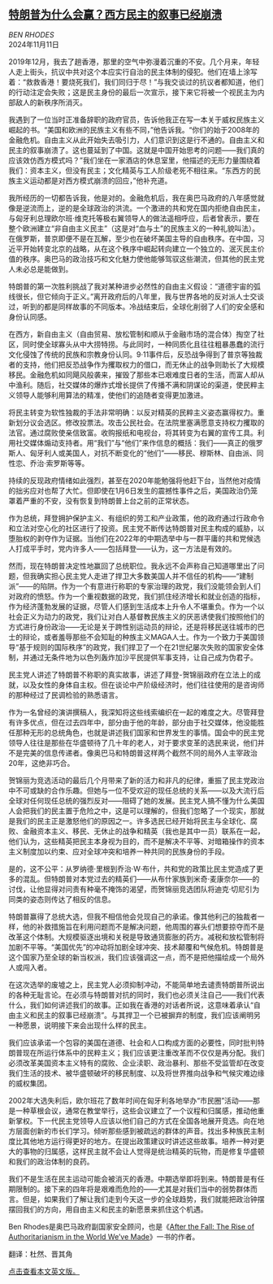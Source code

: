<!--1731317821000-->
[特朗普为什么会赢？西方民主的叙事已经崩溃](https://cn.nytimes.com/opinion/20241111/republicans-democrats-trump/)
------

<address>BEN RHODES</address><time pudate="2024-11-11 05:14:13" datetime="2024-11-11 05:14:13">2024年11月11日</time><section><p>2019年12月，我去了趟香港，那里的空气中弥漫着沉重的不安。几个月来，年轻人走上街头，抗议中共对这个本应实行自治的民主体制的侵犯。他们在墙上涂写着：“救救香港！要烧死我们，我们同归于尽！”与我交谈过的抗议者都知道，他们的行动注定会失败；这是民主身份的最后一次宣示，接下来它将被一个视民主为内部敌人的新秩序所消灭。</p><p>我遇到了一位当时正准备辞职的政府官员，告诉他我正在写一本关于威权民族主义崛起的书。“美国和欧洲的民族主义有些不同，”他告诉我。“你们的始于2008年的金融危机。自由主义从此开始失去吸引力，人们意识到这是行不通的。自由主义和民主的叙事崩溃了。这也蔓延到了中国。这就是中国开始思考的问题——我们真的应该效仿西方模式吗？”我们坐在一家酒店的休息室里，他描述的无形力量围绕着我们：资本主义，但没有民主；文化精英与工人阶级老死不相往来。“东西方的民族主义运动都是对西方模式崩溃的回应，”他补充道。</p><p>我所经历的一切都告诉我，他是对的。金融危机后，我在奥巴马政府的八年感觉就像是逆流而上，逆的是全球政治的洪流。一个激进的共和党在国内拒绝自由民主，与匈牙利总理欧尔班·维克托等极右翼领导人的做法遥相呼应，后者曾表示，要在整个欧洲建立“非自由主义民主”（这是对“血与土”的民族主义的一种礼貌叫法）。在俄罗斯，普京即便不是在瓦解，至少也在破坏美国主导的自由秩序。在中国，习近平开始转变北京的战略，从在这个秩序中崛起转向建立一个独立的、泯灭民主价值的秩序。奥巴马的政治技巧和文化魅力使他能够驾驭这些潮流，但其他的民主党人未必总是能做到。</p><p>特朗普的第一次胜利挑战了我对某种进步必然性的自由主义假设：“道德宇宙的弧线很长，但它倾向于正义。”离开政府后的八年里，我与世界各地的反对派人士交谈过，听到的都是同样故事的不同版本。冷战结束后，全球化削弱了人们的安全感和身份认同感。</p><p>在西方，新自由主义（自由贸易、放松管制和顺从于金融市场的混合体）掏空了社区，同时使全球寡头从中大捞特捞。与此同时，一种同质化且往往粗暴愚蠢的流行文化侵蚀了传统的民族和宗教身份认同。9·11事件后，反恐战争得到了普京等独裁者的支持，他们把反恐战争作为攫取权力的借口，而无休止的战争则助长了大规模移民。金融危机如同飓风般袭来，摧毁了那些本已艰难度日者的生活，而富人却从中渔利。随后，社交媒体的爆炸式增长提供了传播不满和阴谋论的渠道，使民粹主义领导人能够利用算法的精准，使他们的追随者变得更加激进。</p><p>将民主转变为软性独裁的手法非常明确：以反对精英的民粹主义姿态赢得权力。重新划分议会选区。修改投票法。攻击公民社会。在法院里塞满愿意支持权力攫取的法官。通过腐败使亲信致富。收购报纸和电视台，将其转变为右翼的宣传工具。利用社交媒体煽动支持者。用“我们”与“他们”来作信息的概括：我们——真正的俄罗斯人、匈牙利人或美国人，对抗不断变化的“他们”——移民、穆斯林、自由派、同性恋、乔治·索罗斯等等。</p><p>持续的反现政府情绪如此强烈，甚至在2020年能勉强将他赶下台，当然他对疫情的拙劣应对也帮了大忙。但即使在1月6日发生的震撼性事件之后，美国政治仍笼罩着严重的不安，没有恢复到特朗普上台之前的正常状态。</p><p>作为总统，拜登拥护保护主义、有组织的劳工和产业政策，他的政府通过行政命令和立法对空心化的社区进行了投资。民主党不断传达特朗普对民主构成的威胁，以堕胎权的剥夺作为证据。当他们在2022年的中期选举中与一群平庸的共和党候选人打成平手时，党内许多人——包括拜登——认为，这一方法是有效的。</p><p>然而，现在特朗普决定性地赢回了总统职位。我永远不会声称自己知道哪里出了问题，但我确实担心民主党人走进了捍卫大多数美国人并不信任的机构——“建制派”——的陷阱。作为一个有意进行称职的专家治理的政党，我们没能领会到人们对政府的愤怒。作为一个重视数据的政党，我们抓住经济增长和就业创造的指标，作为经济蓬勃发展的证据，尽管人们感到生活成本上升令人不堪重负。作为一个以社会正义为动力的政党，我们让对白人基督教民族主义的厌恶诱使我们按照他们的方式进行身份政治——无论是关于跨性别运动员的辩论，还是将移民送往城市的巴士的辩论，或者羞辱那些不会知耻的种族主义MAGA人士。作为一个致力于美国领导“基于规则的国际秩序”的政党，我们捍卫了一个在21世纪屡次失败的国家安全体制，并通过无条件地为以色列轰炸加沙平民提供军事支持，让自己成为伪君子。</p><p>民主党人讲述了特朗普不称职的真实故事，讲述了拜登-贺锦丽政府在立法上的成就，以及女性的身体自主权。但在谈论中产阶级经济时，他们往往使用的是咨询师的那种经过了民调检验的熟悉语言。</p><p>作为一名曾经的演讲撰稿人，我深知将这些线索编织在一起的难度之大。尽管拜登有许多优点，但在过去四年中，部分由于他的年龄，部分由于社交媒体，他没能胜任那种无形的总统角色，也就是讲述我们国家和世界发生的事情。国会中的民主党领导人往往是那些在华盛顿待了几十年的老人，对于要求变革的选民来说，他们并不是完美的信息传递者。像奥巴马和特朗普这样两个截然不同的局外人主宰政治20年，这绝非巧合。</p><p>贺锦丽为竞选活动的最后几个月带来了新的活力和非凡的纪律，重振了民主党政治中不可或缺的合作乐趣。但她与一位不受欢迎的现任总统的关系——以及大流行后全球对任何现任总统的强烈反对——阻碍了她的发展。民主党人搞不懂为什么美国人会把我们的民主置于危险之中，这是可以理解的，但我们忽略了一个现实，那就是我们的民主正是激怒他们的原因之一。许多选民已经开始将民主与全球化、腐败、金融资本主义、移民、无休止的战争和精英（我也是其中一员）联系在一起，他们认为，这些精英把民主本身视为目的，而不是解决不平等、对暗箱操作的资本主义制度加以约束、应对全球冲突和培养一种共同的民族身份的手段。</p><p>是的，这不公平：从罗纳德·里根到乔治·W·布什，共和党的政策比民主党造成了更多的混乱。但特朗普对本党过去的精英们——从布什家族到米奇·麦康奈尔——的讨伐，让他显得对问责有种毫不掩饰的渴望，而贺锦丽竞选团队将迪克·切尼引为同类的姿态则传达了相反的信息。</p><p>特朗普赢得了总统大选，但我不相信他会兑现自己的承诺。像其他利己的独裁者一样，他的补救措施旨在利用问题而不是解决问题，他周围的寡头们想要掠夺而不是改革这个体制。大规模驱逐出境和关税是导致通货膨胀的药方。减税和放松管制将加剧不平等。“美国优先”的冲动将加剧全球冲突、技术颠覆和气候危机。特朗普是这个国家乃至全球的新当权派，我们应该强调这一点，而不是把他描绘成一个局外人或闯入者。</p><p>在这次选举的废墟之上，民主党人必须抑制冲动，不能简单地去谴责特朗普所说出的各种无耻言论。在必须与特朗普对抗的同时，我们也必须关注自己——我们代表什么，我们如何讲述我们的故事。正如我在香港的对话者所说，这意味着承认“自由主义和民主的叙事已经崩溃”。与其捍卫一个已被摒弃的制度，我们应该阐明另一种愿景，说明接下来会出现什么样的民主。</p><p>我们应该承诺一个包容的美国在道德、社会和人口构成方面的必要性，同时批判特朗普现在所运行体系中的民粹主义；我们应该更注重改革而不仅仅是再分配。我们必须改革美国资本主义特有的腐败、企业渎职、政治暴利、那些不受监管却在改变我们生活的技术、被华盛顿破坏的移民制度、以及将世界推向战争和气候灾难边缘的威权集团。</p><p>2002年大选失利后，欧尔班花了数年时间在匈牙利各地举办“市民圈”活动——那是一种草根会议，通常在教堂举行，这些会议建立了一个议程和归属感，推动他重新掌权。下一代民主党领导人应该以他们自己的方式在全国各地展开竞选。向在地方层面创新的市长们学习。倾听那些感到被疏远的群体的声音。找出多种族民主制度比其他地方运行得更好的地方。在提出政策建议时讲述这些故事。培养一种对更大的事物的归属感，这样民主就不会让人觉得是统治精英的玩物，而是修复华盛顿和我们的政治体制的良药。</p><p>我们不是生活在民主运动可能会被消灭的香港。中期选举即将到来。特朗普是有任期限制的。接下来的四年将是艰难而危险的——尤其是对我们当中的弱势群体而言。但是，如果我们了解让我们走到今天这一步的全球趋势，我们就能把政治钟摆摆回我们的方向，用自由主义和民主的新愿景来抓住这个机遇。</p></section><footer><p>Ben Rhodes是奥巴马政府副国家安全顾问，也是《<a rel="nofollow" target="_blank" href="https://www.benrhodes.info/books/after-the-fall">After the Fall: The Rise of Authoritarianism in the World We’ve Made</a>》一书的作者。</p><p>翻译：杜然、晋其角</p><p><a rel="nofollow" target="_blank" href="https://www.nytimes.com/2024/11/08/opinion/republicans-democrats-trump.html">点击查看本文英文版。</a></p></footer>
